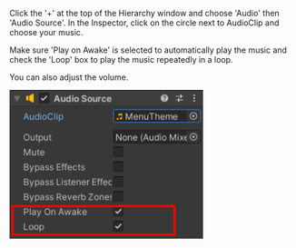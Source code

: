 Click the '+' at the top of the Hierarchy window and choose 'Audio' then 'Audio Source'. In the Inspector, click on the circle next to AudioClip and choose your music.

Make sure 'Play on Awake' is selected to automatically play the music and check the 'Loop' box to play the music repeatedly in a loop.

You can also adjust the volume.

![Audio source component with MenuTheme clip selected and Play on Awake and Loop settings checked.](images/audio-loop.png)
